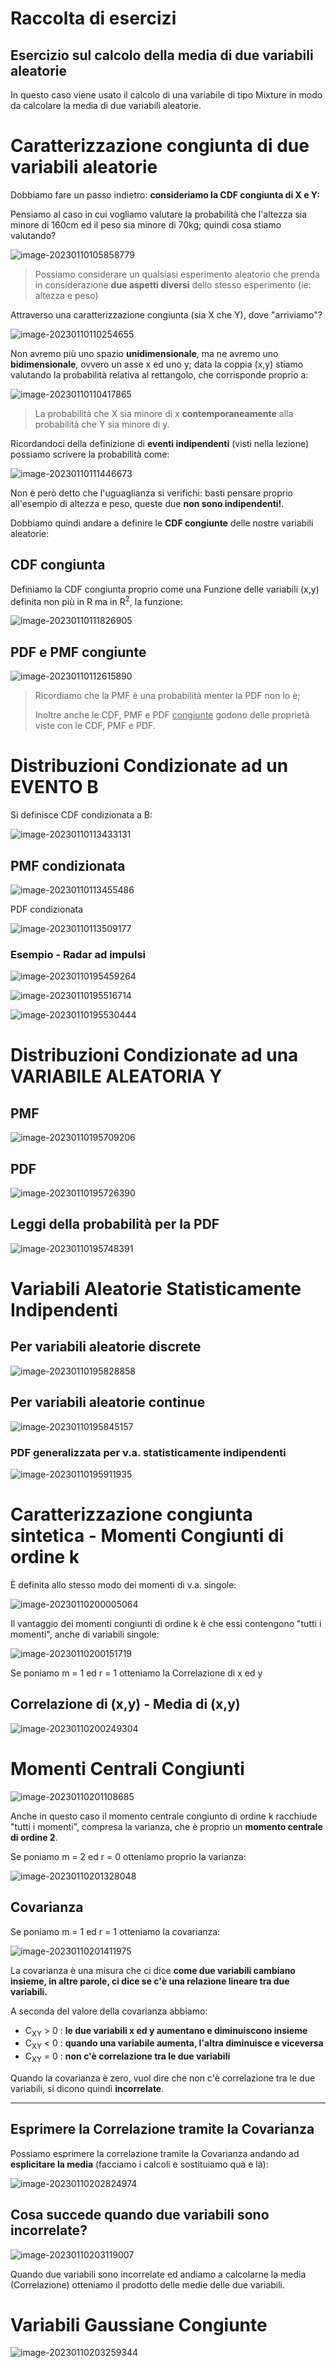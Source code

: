 # Raccolta di esercizi

## Esercizio sul calcolo della media di due variabili aleatorie

In questo caso viene usato il calcolo di una variabile di tipo Mixture in modo da calcolare la media di due variabili aleatorie.

# Caratterizzazione congiunta di due variabili aleatorie

Dobbiamo fare un passo indietro: **consideriamo la CDF congiunta di X e Y:**

Pensiamo al caso in cui vogliamo valutare la probabilità che l'altezza sia minore di 160cm ed il peso sia minore di 70kg; quindi cosa stiamo valutando?

![image-20230110105858779](./assets/image-20230110105858779.png)

> Possiamo considerare un qualsiasi esperimento aleatorio che prenda in considerazione **due aspetti diversi** dello stesso esperimento (ie: altezza e peso)

Attraverso una caratterizzazione congiunta (sia X che Y), dove "arriviamo"?

![image-20230110110254655](./assets/image-20230110110254655.png)

Non avremo più uno spazio **unidimensionale**, ma ne avremo uno **bidimensionale**, ovvero un asse x ed uno y; data la coppia (x,y) stiamo valutando la probabilità relativa al rettangolo, che corrisponde proprio a:

![image-20230110110417865](./assets/image-20230110110417865.png)

> La probabilità che X sia minore di x **contemporaneamente** alla probabilità che Y sia minore di y.

Ricordandoci della definizione di **eventi indipendenti** (visti nella lezione) possiamo scrivere la probabilità come:

![image-20230110111446673](./assets/image-20230110111446673.png)

Non è però detto che l'uguaglianza si verifichi: basti pensare proprio all'esempio di altezza e peso, queste due **non sono indipendenti!**.

Dobbiamo quindi andare a definire le **CDF congiunte** delle nostre variabili aleatorie:

## CDF congiunta

Definiamo la CDF congiunta proprio come una Funzione delle variabili (x,y) definita non più in R ma in R<sup>2</sup>, la funzione:

![image-20230110111826905](./assets/image-20230110111826905.png)

## PDF e PMF congiunte

![image-20230110112615890](./assets/image-20230110112615890.png)

> Ricordiamo che la PMF è una probabilità menter la PDF non lo è;
>
> Inoltre anche le CDF, PMF e PDF <u>congiunte</u> godono delle proprietà viste con le CDF, PMF e PDF.



# Distribuzioni Condizionate ad un EVENTO B

Si definisce CDF condizionata a B:

![image-20230110113433131](./assets/image-20230110113433131.png)

## PMF condizionata

![image-20230110113455486](./assets/image-20230110113455486.png)

PDF condizionata

![image-20230110113509177](./assets/image-20230110113509177.png)

### Esempio - Radar ad impulsi

![image-20230110195459264](./assets/image-20230110195459264.png)

![image-20230110195516714](./assets/image-20230110195516714.png)

![image-20230110195530444](./assets/image-20230110195530444.png)

# Distribuzioni Condizionate ad una VARIABILE ALEATORIA Y

## PMF

![image-20230110195709206](./assets/image-20230110195709206.png)

## PDF

![image-20230110195726390](./assets/image-20230110195726390.png)

## Leggi della probabilità per la PDF

![image-20230110195748391](./assets/image-20230110195748391.png)

# Variabili Aleatorie Statisticamente Indipendenti

## Per variabili aleatorie discrete

![image-20230110195828858](./assets/image-20230110195828858.png)

## Per variabili aleatorie continue

![image-20230110195845157](./assets/image-20230110195845157.png)

### PDF generalizzata per v.a. statisticamente indipendenti

![image-20230110195911935](./assets/image-20230110195911935.png)

# Caratterizzazione congiunta sintetica - Momenti Congiunti di ordine k

È definita allo stesso modo dei momenti di v.a. singole:

![image-20230110200005064](./assets/image-20230110200005064.png)

Il vantaggio dei momenti congiunti di ordine k è che essi contengono "tutti i momenti", anche di variabili singole:

![image-20230110200151719](./assets/image-20230110200151719.png)

Se poniamo m = 1 ed r = 1 otteniamo la Correlazione di x ed y

## Correlazione di (x,y) - Media di (x,y)

![image-20230110200249304](./assets/image-20230110200249304.png)

# Momenti Centrali Congiunti

![image-20230110201108685](./assets/image-20230110201108685.png)

Anche in questo caso il momento centrale congiunto di ordine k racchiude "tutti i momenti", compresa la varianza, che è proprio un **momento centrale di ordine 2**.

Se poniamo m = 2 ed r = 0 otteniamo proprio la varianza:

![image-20230110201328048](./assets/image-20230110201328048.png)

## Covarianza

Se poniamo m = 1 ed r = 1 otteniamo la covarianza:

![image-20230110201411975](./assets/image-20230110201411975.png)

La covarianza è una misura che ci dice **come due variabili cambiano insieme, in altre parole, ci dice se c'è una relazione lineare tra due variabili.**

A seconda del valore della covarianza abbiamo:

- C<sub>XY</sub> > 0 : **le due variabili x ed y aumentano e diminuiscono insieme**
- C<sub>XY</sub> < 0 : **quando una variabile aumenta, l'altra diminuisce e viceversa**
- C<sub>XY</sub> = 0 : **non c'è correlazione tra le due variabili**

Quando la covarianza è zero, vuol dire che non c'è correlazione tra le due variabili, si dicono quindi **incorrelate**.

---

## Esprimere la Correlazione tramite la Covarianza

Possiamo esprimere la correlazione tramite la Covarianza andando ad **esplicitare la media** (facciamo i calcoli e sostituiamo quà e là):

![image-20230110202824974](./assets/image-20230110202824974.png)

## Cosa succede quando due variabili sono incorrelate?

![image-20230110203119007](./assets/image-20230110203119007.png)

Quando due variabili sono incorrelate ed andiamo a calcolarne la media (Correlazione) otteniamo il prodotto delle medie delle due variabili.

# Variabili Gaussiane Congiunte

![image-20230110203259344](./assets/image-20230110203259344.png)
